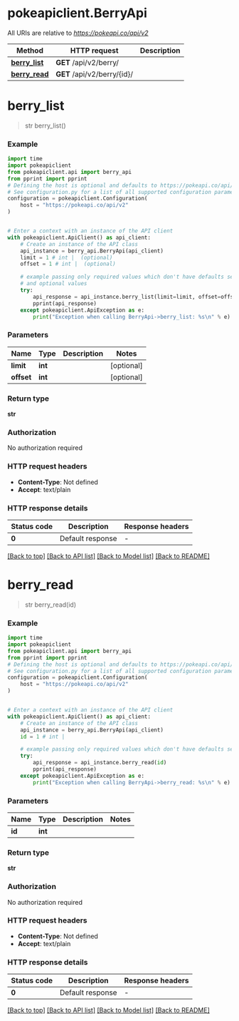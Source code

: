 # pokeapiclient.BerryApi

All URIs are relative to *https://pokeapi.co/api/v2*

Method | HTTP request | Description
------------- | ------------- | -------------
[**berry_list**](BerryApi.md#berry_list) | **GET** /api/v2/berry/ | 
[**berry_read**](BerryApi.md#berry_read) | **GET** /api/v2/berry/{id}/ | 


# **berry_list**
> str berry_list()



### Example


```python
import time
import pokeapiclient
from pokeapiclient.api import berry_api
from pprint import pprint
# Defining the host is optional and defaults to https://pokeapi.co/api/v2
# See configuration.py for a list of all supported configuration parameters.
configuration = pokeapiclient.Configuration(
    host = "https://pokeapi.co/api/v2"
)


# Enter a context with an instance of the API client
with pokeapiclient.ApiClient() as api_client:
    # Create an instance of the API class
    api_instance = berry_api.BerryApi(api_client)
    limit = 1 # int |  (optional)
    offset = 1 # int |  (optional)

    # example passing only required values which don't have defaults set
    # and optional values
    try:
        api_response = api_instance.berry_list(limit=limit, offset=offset)
        pprint(api_response)
    except pokeapiclient.ApiException as e:
        print("Exception when calling BerryApi->berry_list: %s\n" % e)
```


### Parameters

Name | Type | Description  | Notes
------------- | ------------- | ------------- | -------------
 **limit** | **int**|  | [optional]
 **offset** | **int**|  | [optional]

### Return type

**str**

### Authorization

No authorization required

### HTTP request headers

 - **Content-Type**: Not defined
 - **Accept**: text/plain


### HTTP response details

| Status code | Description | Response headers |
|-------------|-------------|------------------|
**0** | Default response |  -  |

[[Back to top]](#) [[Back to API list]](../README.md#documentation-for-api-endpoints) [[Back to Model list]](../README.md#documentation-for-models) [[Back to README]](../README.md)

# **berry_read**
> str berry_read(id)



### Example


```python
import time
import pokeapiclient
from pokeapiclient.api import berry_api
from pprint import pprint
# Defining the host is optional and defaults to https://pokeapi.co/api/v2
# See configuration.py for a list of all supported configuration parameters.
configuration = pokeapiclient.Configuration(
    host = "https://pokeapi.co/api/v2"
)


# Enter a context with an instance of the API client
with pokeapiclient.ApiClient() as api_client:
    # Create an instance of the API class
    api_instance = berry_api.BerryApi(api_client)
    id = 1 # int | 

    # example passing only required values which don't have defaults set
    try:
        api_response = api_instance.berry_read(id)
        pprint(api_response)
    except pokeapiclient.ApiException as e:
        print("Exception when calling BerryApi->berry_read: %s\n" % e)
```


### Parameters

Name | Type | Description  | Notes
------------- | ------------- | ------------- | -------------
 **id** | **int**|  |

### Return type

**str**

### Authorization

No authorization required

### HTTP request headers

 - **Content-Type**: Not defined
 - **Accept**: text/plain


### HTTP response details

| Status code | Description | Response headers |
|-------------|-------------|------------------|
**0** | Default response |  -  |

[[Back to top]](#) [[Back to API list]](../README.md#documentation-for-api-endpoints) [[Back to Model list]](../README.md#documentation-for-models) [[Back to README]](../README.md)

